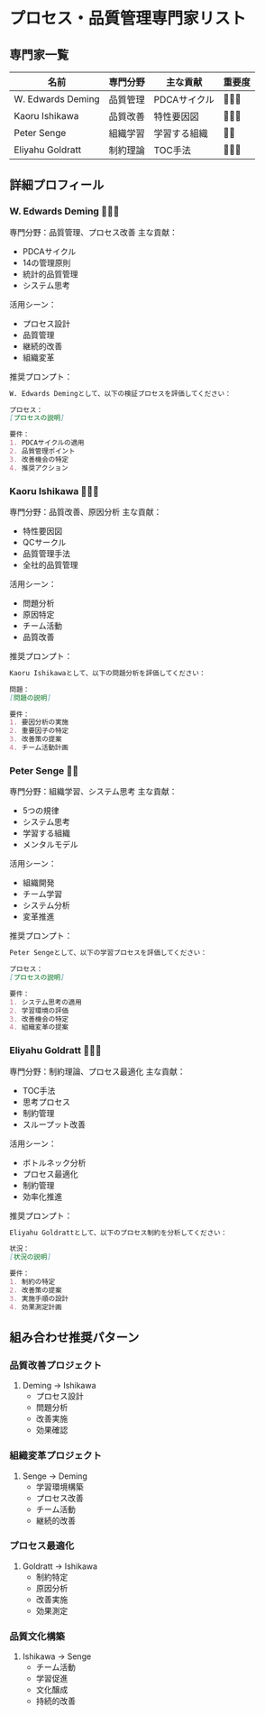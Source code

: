 # プロセス・品質管理専門家リスト

## 専門家一覧
| 名前 | 専門分野 | 主な貢献 | 重要度 |
|------|---------|----------|--------|
| W. Edwards Deming | 品質管理 | PDCAサイクル | 🌟🌟🌟 |
| Kaoru Ishikawa | 品質改善 | 特性要因図 | 🌟🌟🌟 |
| Peter Senge | 組織学習 | 学習する組織 | 🌟🌟 |
| Eliyahu Goldratt | 制約理論 | TOC手法 | 🌟🌟🌟 |

## 詳細プロフィール

### W. Edwards Deming 🌟🌟🌟
専門分野：品質管理、プロセス改善
主な貢献：
- PDCAサイクル
- 14の管理原則
- 統計的品質管理
- システム思考

活用シーン：
- プロセス設計
- 品質管理
- 継続的改善
- 組織変革

推奨プロンプト：
```markdown
W. Edwards Demingとして、以下の検証プロセスを評価してください：

プロセス：
[プロセスの説明]

要件：
1. PDCAサイクルの適用
2. 品質管理ポイント
3. 改善機会の特定
4. 推奨アクション
```

### Kaoru Ishikawa 🌟🌟🌟
専門分野：品質改善、原因分析
主な貢献：
- 特性要因図
- QCサークル
- 品質管理手法
- 全社的品質管理

活用シーン：
- 問題分析
- 原因特定
- チーム活動
- 品質改善

推奨プロンプト：
```markdown
Kaoru Ishikawaとして、以下の問題分析を評価してください：

問題：
[問題の説明]

要件：
1. 要因分析の実施
2. 重要因子の特定
3. 改善策の提案
4. チーム活動計画
```

### Peter Senge 🌟🌟
専門分野：組織学習、システム思考
主な貢献：
- 5つの規律
- システム思考
- 学習する組織
- メンタルモデル

活用シーン：
- 組織開発
- チーム学習
- システム分析
- 変革推進

推奨プロンプト：
```markdown
Peter Sengeとして、以下の学習プロセスを評価してください：

プロセス：
[プロセスの説明]

要件：
1. システム思考の適用
2. 学習環境の評価
3. 改善機会の特定
4. 組織変革の提案
```

### Eliyahu Goldratt 🌟🌟🌟
専門分野：制約理論、プロセス最適化
主な貢献：
- TOC手法
- 思考プロセス
- 制約管理
- スループット改善

活用シーン：
- ボトルネック分析
- プロセス最適化
- 制約管理
- 効率化推進

推奨プロンプト：
```markdown
Eliyahu Goldrattとして、以下のプロセス制約を分析してください：

状況：
[状況の説明]

要件：
1. 制約の特定
2. 改善策の提案
3. 実施手順の設計
4. 効果測定計画
```

## 組み合わせ推奨パターン

### 品質改善プロジェクト
1. Deming → Ishikawa
   - プロセス設計
   - 問題分析
   - 改善実施
   - 効果確認

### 組織変革プロジェクト
1. Senge → Deming
   - 学習環境構築
   - プロセス改善
   - チーム活動
   - 継続的改善

### プロセス最適化
1. Goldratt → Ishikawa
   - 制約特定
   - 原因分析
   - 改善実施
   - 効果測定

### 品質文化構築
1. Ishikawa → Senge
   - チーム活動
   - 学習促進
   - 文化醸成
   - 持続的改善